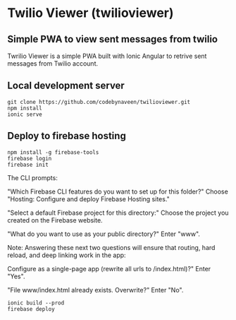 # Twilio Viewer (twilioviewer)
## Simple PWA to view sent messages from twilio 

Twrilio Viewer is a simple PWA built with Ionic Angular to retrive sent messages from Twilio account. 


## Local development server

```
git clone https://github.com/codebynaveen/twilioviewer.git
npm install
ionic serve
```
## Deploy to firebase hosting

```
npm install -g firebase-tools
firebase login
firebase init
```

The CLI prompts:

"Which Firebase CLI features do you want to set up for this folder?" Choose "Hosting: Configure and deploy Firebase Hosting sites."

"Select a default Firebase project for this directory:" Choose the project you created on the Firebase website.

"What do you want to use as your public directory?" Enter "www".

Note: Answering these next two questions will ensure that routing, hard reload, and deep linking work in the app:

Configure as a single-page app (rewrite all urls to /index.html)?" Enter "Yes".

"File www/index.html already exists. Overwrite?" Enter "No".

```
ionic build --prod
firebase deploy
```
